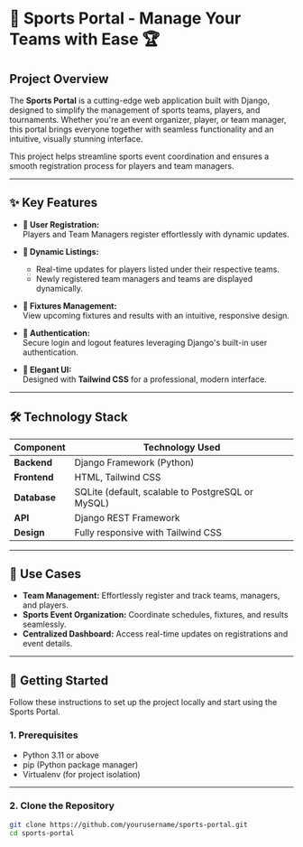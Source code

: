 # **🏀 Sports Portal - Manage Your Teams with Ease 🏆**

## **Project Overview**

The **Sports Portal** is a cutting-edge web application built with Django, designed to simplify the management of sports teams, players, and tournaments. Whether you're an event organizer, player, or team manager, this portal brings everyone together with seamless functionality and an intuitive, visually stunning interface.

This project helps streamline sports event coordination and ensures a smooth registration process for players and team managers.

---

## **✨ Key Features**

- **🔹 User Registration:**  
  Players and Team Managers register effortlessly with dynamic updates.
  
- **🔹 Dynamic Listings:**  
  - Real-time updates for players listed under their respective teams.  
  - Newly registered team managers and teams are displayed dynamically.

- **🔹 Fixtures Management:**  
  View upcoming fixtures and results with an intuitive, responsive design.

- **🔹 Authentication:**  
  Secure login and logout features leveraging Django's built-in user authentication.

- **🔹 Elegant UI:**  
  Designed with **Tailwind CSS** for a professional, modern interface.

---

## **🛠️ Technology Stack**

| Component      | Technology Used            |
|----------------|----------------------------|
| **Backend**    | Django Framework (Python)  |
| **Frontend**   | HTML, Tailwind CSS         |
| **Database**   | SQLite (default, scalable to PostgreSQL or MySQL) |
| **API**        | Django REST Framework      |
| **Design**     | Fully responsive with Tailwind CSS |

---

## **🎯 Use Cases**

- **Team Management:** Effortlessly register and track teams, managers, and players.  
- **Sports Event Organization:** Coordinate schedules, fixtures, and results seamlessly.  
- **Centralized Dashboard:** Access real-time updates on registrations and event details.

---

## **🚀 Getting Started**

Follow these instructions to set up the project locally and start using the Sports Portal.

### **1. Prerequisites**
- Python 3.11 or above
- pip (Python package manager)
- Virtualenv (for project isolation)

---

### **2. Clone the Repository**
```bash
git clone https://github.com/yourusername/sports-portal.git
cd sports-portal
